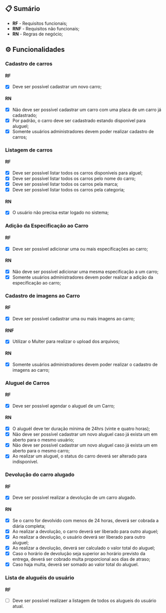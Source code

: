 ## 📋 Sumário

- **RF** - Requisitos funcionais;
- **RNF** - Requisitos não funcionais;
- **RN** - Regras de negócio;

## ⚙ Funcionalidades

### Cadastro de carros

#### RF

- [x] Deve ser possível cadastrar um novo carro;

#### RN

- [x] Não deve ser possível cadastrar um carro com uma placa de um carro já cadastrado;
- [x] Por padrão, o carro deve ser cadastrado estando disponível para aluguel;
- [x] Somente usuários administradores devem poder realizar cadastro de carros;

### Listagem de carros

#### RF

- [x] Deve ser possível listar todos os carros disponíveis para alguel;
- [x] Deve ser possível listar todos os carros pelo nome do carro;
- [x] Deve ser possível listar todos os carros pela marca;
- [x] Deve ser possível listar todos os carros pela categoria;

#### RN

- [x] O usuário não precisa estar logado no sistema;

### Adição da Especificação ao Carro

#### RF

- [x] Deve ser possível adicionar uma ou mais especificações ao carro;

#### RN

- [x] Não deve ser possível adicionar uma mesma especificação a um carro;
- [x] Somente usuários administradores devem poder realizar a adição da especificação ao carro;

### Cadastro de imagens ao Carro

#### RF

- [x] Deve ser possível cadastrar uma ou mais imagens ao carro;

#### RNF

- [x] Utilizar o Multer para realizar o upload dos arquivos;

#### RN

- [x] Somente usuários administradores devem poder realizar o cadastro de imagens ao carro;

### Aluguel de Carros

#### RF

- [x] Deve ser possível agendar o aluguel de um Carro;

#### RN

- [x] O aluguél deve ter duração mínima de 24hrs (vinte e quatro horas);
- [x] Não deve ser possível cadastrar um novo aluguel caso já exista um em aberto para o mesmo usuário;
- [x] Não deve ser possível cadastrar um novo aluguel caso já exista um em aberto para o mesmo carro;
- [x] Ao realizar um aluguel, o status do carro deverá ser alterado para indisponível.

### Devolução do carro alugado

#### RF

- [x] Deve ser possível realizar a devolução de um carro alugado.

#### RN

- [x] Se o carro for devolvido com menos de 24 horas, deverá ser cobrada a diária completa;
- [x] Ao realizar a devolução, o carro deverá ser liberado para outro aluguel;
- [x] Ao realizar a devolução, o usuário deverá ser liberado para outro aluguel;
- [x] Ao realizar a devolução, deverá ser calculado o valor total do aluguel;
- [x] Caso o  horário de devolução seja superior ao horário previsto da entrega, deverá ser cobrado multa proporcional aos dias de atraso;
- [x] Caso haja multa, deverá ser somado ao valor total do aluguel.

### Lista de aluguéis do usuário

#### RF

- [ ] Deve ser possível realizaer a listagem de todos os alugueis do usuário atual.
